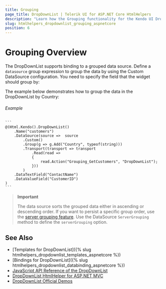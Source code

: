 ```yaml
---
title: Grouping
page_title: DropDownList | Telerik UI for ASP.NET Core HtmlHelpers
description: "Learn how the Grouping functionality for the Kendo UI DropDownList HtmlHelper for ASP.NET Core works."
slug: htmlhelpers_dropdownlist_grouping_aspnetcore
position: 6
---
```


# Grouping Overview

The DropDownList supports binding to a grouped data source. Define a `datasource` group expression to group the data by using the Custom DataSource configuration. You need to specify the field that the widget should group by:

The example below demonstrates how to group the data in the DropDownList by Country:

###### Example

    ```
    @(Html.Kendo().DropDownList()
        .Name("customers")
        .DataSource(source =>  source
            .Custom()
            .Group(g => g.Add("Country", typeof(string)))
            .Transport(transport => transport
                .Read(read =>
                {
                    read.Action("Grouping_GetCustomers", "DropDownList");
                }))
            )
        .DataTextField("ContactName")
        .DataValueField("CustomerID")
    )
    ```

> **Important**
>
> The data source sorts the grouped data either in ascending or descending order. If you want to persist a specific group order, use the [server grouping feature](http://docs.telerik.com/kendo-ui/api/javascript/data/datasource#configuration-serverGrouping). Use the DataSource `ServerGrouping` method to define the `serverGrouping` option.

 ## See Also

* [Templates for DropDownList]({% slug htmlhelpers_dropdownlist_templates_aspnetcore %})
* [Bindings for DropDownList]({% slug htmlhelpers_dropdownlist_databinding_aspnetcore %})
* [JavaScript API Reference of the DropDownList](http://docs.telerik.com/kendo-ui/api/javascript/ui/dropdownlist)
* [DropDownList HtmlHelper for ASP.NET MVC](http://docs.telerik.com/aspnet-mvc/helpers/dropdownlist/overview)
* [DropDownList Official Demos](http://demos.telerik.com/aspnet-core/dropdownlist/index)